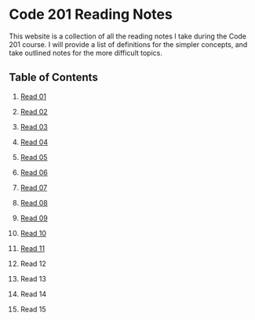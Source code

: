# Code 201 Reading Notes
This website is a collection of all the reading notes I take during the Code 201 course.
I will provide a list of definitions for the simpler concepts, and take outlined notes for the more difficult topics.

## Table of Contents
1. [Read 01](https://github.com/AnvayB/reading-notes/blob/main/class-01.md)
2. [Read 02](https://github.com/AnvayB/reading-notes/blob/main/class-02.md)
3. [Read 03](https://github.com/AnvayB/reading-notes/blob/main/class-03.md)
4. [Read 04](https://github.com/AnvayB/reading-notes/blob/main/class-04.md)
5. [Read 05](https://github.com/AnvayB/reading-notes/blob/main/class-05.md)
6. [Read 06](https://github.com/AnvayB/reading-notes/blob/main/class-06.md)
7. [Read 07](https://github.com/AnvayB/reading-notes/blob/main/class-07.md)
8. [Read 08](https://github.com/AnvayB/reading-notes/blob/main/class-08.md)
9. [Read 09](https://github.com/AnvayB/reading-notes/blob/main/class-09.md)
10. [Read 10](https://github.com/AnvayB/reading-notes/blob/main/class-10.md)
11. [Read 11](https://github.com/AnvayB/reading-notes/blob/main/class-11.md)

12. Read 12
13. Read 13
14. Read 14
15. Read 15
